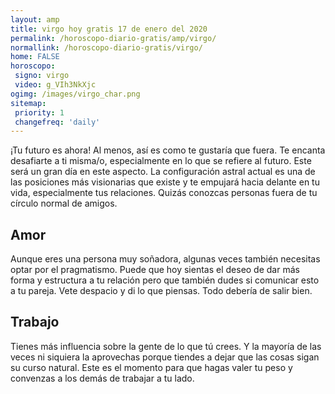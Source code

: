 ```yaml
---
layout: amp
title: virgo hoy gratis 17 de enero del 2020 
permalink: /horoscopo-diario-gratis/amp/virgo/
normallink: /horoscopo-diario-gratis/virgo/
home: FALSE
horoscopo:
 signo: virgo
 video: g_VIh3NkXjc
ogimg: /images/virgo_char.png
sitemap:
 priority: 1
 changefreq: 'daily'
---
```



¡Tu futuro es ahora! Al menos, así es como te gustaría que fuera. Te encanta desafiarte a ti misma/o, especialmente en lo que se refiere al futuro. Este será un gran día en este aspecto. La configuración astral actual es una de las posiciones más visionarias que existe y te empujará hacia delante en tu vida, especialmente tus relaciones. Quizás conozcas personas fuera de tu círculo normal de amigos.

## Amor

Aunque eres una persona muy soñadora, algunas veces también necesitas optar por el pragmatismo. Puede que hoy sientas el deseo de dar más forma y estructura a tu relación pero que también dudes si comunicar esto a tu pareja. Vete despacio y di lo que piensas. Todo debería de salir bien.

## Trabajo

Tienes más influencia sobre la gente de lo que tú crees. Y la mayoría de las veces ni siquiera la aprovechas porque tiendes a dejar que las cosas sigan su curso natural. Este es el momento para que hagas valer tu peso y convenzas a los demás de trabajar a tu lado.